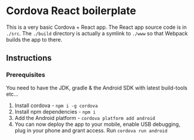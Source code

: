 # Cordova React boilerplate

This is a very basic Cordova + React app. The React app source code is in `./src`. The `./build` directory is actually a symlink to `./www` so that Webpack builds the app to there.

## Instructions

### Prerequisites

You need to have the JDK, gradle & the Android SDK with latest build-tools etc...

1. Install cordova - `npm i -g cordova`
1. Install npm dependencies - `npm i`
1. Add the Android platform - `cordova platform add android`
1. You can now deploy the app to your mobile, enable USB debugging, plug in your phone and grant access. Run `cordova run android`
